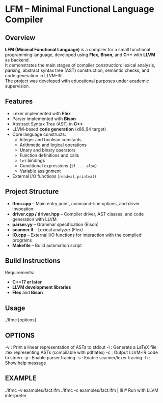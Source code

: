# LFM – Minimal Functional Language Compiler

## Overview
**LFM (Minimal Functional Language)** is a compiler for a small functional programming language, developed using **Flex**, **Bison**, and **C++** with **LLVM** as backend.  
It demonstrates the main stages of compiler construction: lexical analysis, parsing, abstract syntax tree (AST) construction, semantic checks, and code generation in LLVM-IR.  
The project was developed with educational purposes under academic supervision.

## Features
- Lexer implemented with **Flex**  
- Parser implemented with **Bison**  
- Abstract Syntax Tree (AST) in **C++**  
- LLVM-based **code generation** (x86_64 target)  
- Core language constructs:
  - Integer and boolean constants  
  - Arithmetic and logical operations  
  - Unary and binary operators  
  - Function definitions and calls  
  - `let` bindings  
  - Conditional expressions (`if ... else`)  
  - Variable assignment  
- External I/O functions (`readval`, `printval`)  


## Project Structure
- **lfmc.cpp** – Main entry point, command-line options, and driver invocation  
- **driver.cpp / driver.hpp** – Compiler driver, AST classes, and code generation with LLVM  
- **parser.yy** – Grammar specification (Bison)  
- **scanner.ll** – Lexical analyzer (Flex)  
- **IO.cpp** – External I/O functions for interaction with the compiled programs  
- **Makefile** – Build automation script


## Build Instructions
Requirements:
- **C++17 or later**  
- **LLVM development libraries**  
- **Flex** and **Bison**

## Usage
./lfmc [options] <filename>


## OPTIONS
-v : Print a linear representation of ASTs to stdout
-l : Generate a LaTeX file <filename>.tex representing ASTs (compilable with pdflatex)
-c : Output LLVM-IR code to stderr
-p : Enable parser tracing
-s : Enable scanner/lexer tracing
-h : Show help message

## EXAMPLE

./lfmc -v examples/fact.lfm
./lfmc -c examples/fact.lfm | lli   # Run with LLVM interpreter



